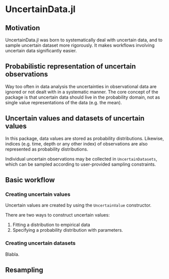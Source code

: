 # UncertainData.jl


## Motivation
UncertainData.jl was born to systematically deal with uncertain data, and to sample uncertain dataset more rigorously. It makes workflows involving uncertain data significantly easier.

## Probabilistic representation of uncertain observations
Way too often in data analysis the uncertainties in observational data are ignored or not dealt with in a systematic manner. The core concept of the package is that uncertain data should live in the probability domain, not as single value representations of the data (e.g. the mean).

## Uncertain values and datasets of uncertain values
In this package, data values are stored as probability distributions.
Likewise, indices (e.g. time, depth or any other index) of observations are
also represented as probability distributions.

Individual uncertain observations may be collected in `UncertainDatasets`, which can be sampled according to user-provided sampling constraints.


## Basic workflow
### Creating uncertain values
Uncertain values are created by using the `UncertainValue` constructor.

There are two ways to construct uncertain values:

1. Fitting a distribution to empirical data
2. Specifying a probability distribution with parameters.

### Creating uncertain datasets
Blabla.

## Resampling
